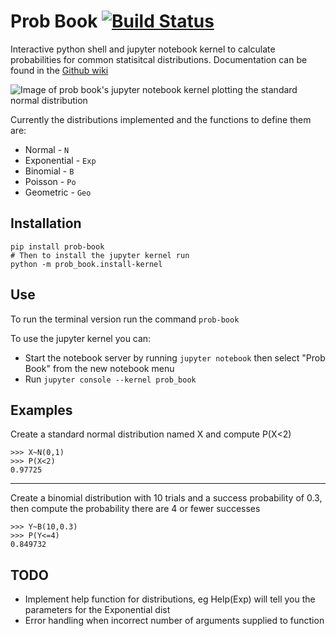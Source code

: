 # Prob Book [![Build Status](https://travis-ci.com/TomJamesGray/prob-book.svg?branch=master)](https://travis-ci.com/TomJamesGray/prob-book)
Interactive python shell and jupyter notebook kernel
to calculate probabilities for common statisitcal
distributions. Documentation can be found in the [Github wiki](https://github.com/TomJamesGray/prob-book/wiki)

![Image of prob book's jupyter notebook kernel plotting the
standard normal distribution](jupyter_eg.png)

Currently the distributions implemented and the functions to define them are:
* Normal - `N`
* Exponential - `Exp`
* Binomial - `B`
* Poisson - `Po`
* Geometric - `Geo`

## Installation
```
pip install prob-book
# Then to install the jupyter kernel run
python -m prob_book.install-kernel
```

## Use
To run the terminal version run the command `prob-book`

To use the jupyter kernel you can:
* Start the notebook server by running `jupyter notebook` then select "Prob Book"
from the new notebook menu
* Run `jupyter console --kernel prob_book`

## Examples
Create a standard normal distribution named X and compute P(X<2)
```
>>> X~N(0,1)
>>> P(X<2)
0.97725
```
---
Create a binomial distribution with 10 trials and a success probability
of 0.3, then compute the probability there are 4 or fewer successes
```
>>> Y~B(10,0.3)
>>> P(Y<=4)
0.849732
```

## TODO
* Implement help function for distributions, eg Help(Exp) will tell you the
parameters for the Exponential dist
* Error handling when incorrect number of arguments supplied to function
